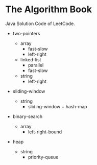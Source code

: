 # The Algorithm Book
Java Solution Code of LeetCode.

- two-pointers
    - array
        - fast-slow
        - left-right
    - linked-list
        - parallel
        - fast-slow
    - string
        - left-right

- sliding-window
    - string
        - sliding-window + hash-map
- binary-search
    - array
        - left-right-bound
- heap
    - string
        - priority-queue
